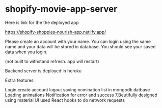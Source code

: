 # shopify-movie-app-server

Here is link for the the deployed app

https://shopify-shoppies-nourish-app.netlify.app/

Please create an account with your name. You can login using the same name and your data will be stored in database. You should see your saved data when you login.

(not built to withstand refresh. app will restart)

Backend server is deployed in heroku

Extra features

Login
create account
logout
saving nomination list in mongodb datbase
Loading animations
Notification for error and success 7.Beutifully designed using material UI
used React hooks to do network requests
